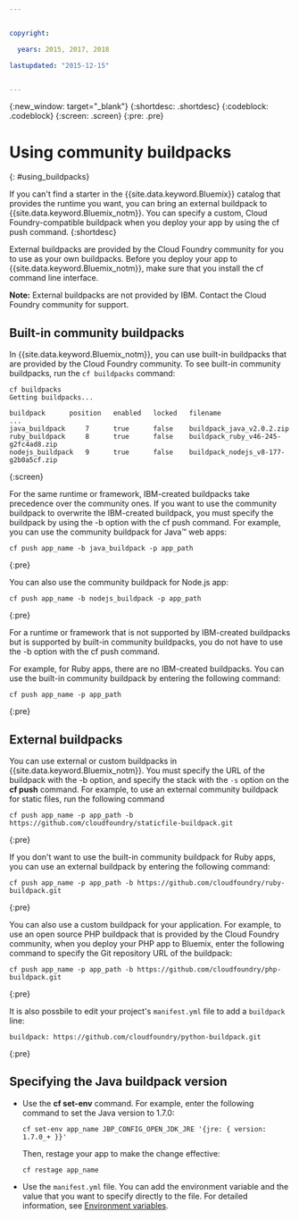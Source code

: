 ```yaml
---


copyright:

  years: 2015, 2017, 2018

lastupdated: "2015-12-15"


---
```


{:new_window: target="_blank"}
{:shortdesc: .shortdesc}
{:codeblock: .codeblock}
{:screen: .screen}
{:pre: .pre}

# Using community buildpacks
{: #using_buildpacks}

If you can't find a starter in the {{site.data.keyword.Bluemix}} catalog that provides the runtime you want, you can bring an external buildpack to {{site.data.keyword.Bluemix_notm}}. You can specify a custom, Cloud Foundry-compatible buildpack when you deploy your app by using the cf push command.
{:shortdesc}

External buildpacks are provided by the Cloud Foundry community for you to use as your own buildpacks. Before you deploy your app to {{site.data.keyword.Bluemix_notm}}, make sure that you install the cf command line interface.

**Note:** External buildpacks are not provided by IBM. Contact the Cloud Foundry community for support.

## Built-in community buildpacks

In {{site.data.keyword.Bluemix_notm}}, you can use built-in buildpacks that are provided by the Cloud Foundry community. To see built-in community buildpacks, run the `cf buildpacks` command:

```
cf buildpacks
Getting buildpacks...

buildpack      position   enabled   locked   filename
...
java_buildpack     7      true      false    buildpack_java_v2.0.2.zip
ruby_buildpack     8      true      false    buildpack_ruby_v46-245-g2fc4ad8.zip
nodejs_buildpack   9      true      false    buildpack_nodejs_v8-177-g2b0a5cf.zip
```
{:screen}


For the same runtime or framework, IBM-created buildpacks take precedence over the community ones. If you want to use the community buildpack to overwrite the IBM-created buildpack, you must specify the buildpack by using the -b option with the cf push command.
For example, you can use the community buildpack for Java™ web apps:

```
cf push app_name -b java_buildpack -p app_path
```
{:pre}

You can also use the community buildpack for Node.js app:

```
cf push app_name -b nodejs_buildpack -p app_path
```
{:pre}

For a runtime or framework that is not supported by IBM-created buildpacks but is supported by built-in community buildpacks, you do not have to use the -b option with the cf push command.</p><p>For example, for Ruby apps, there are no IBM-created buildpacks. You can use the built-in community buildpack by entering the following command:

```
cf push app_name -p app_path
```
{:pre}

## External buildpacks

You can use external or custom buildpacks in {{site.data.keyword.Bluemix_notm}}. You must specify the URL of the buildpack with the -b option, and specify the stack with the `-s` option on the **cf push** command. For example, to use an external community buildpack for static files, run the following command

```
cf push app_name -p app_path -b https://github.com/cloudfoundry/staticfile-buildpack.git
```
{:pre}

If you don't want to use the built-in community buildpack for Ruby apps, you can use an external buildpack by entering the following command:

```
cf push app_name -p app_path -b https://github.com/cloudfoundry/ruby-buildpack.git
```
{:pre}

You can also use a custom buildpack for your application. For example, to use an open source PHP buildpack that is provided by the Cloud Foundry community, when you deploy your PHP app to Bluemix, enter the following command to specify the Git repository URL of the buildpack:

```
cf push app_name -p app_path -b https://github.com/cloudfoundry/php-buildpack.git
```
{:pre}

It is also possbile to edit your project's `manifest.yml` file to add a `buildpack` line:

```
buildpack: https://github.com/cloudfoundry/python-buildpack.git
```
{:pre}


## Specifying the Java buildpack version

<ul>
<li>
Use the <strong>cf set-env</strong> command. For example, enter the following command to set the Java version to 1.7.0:
<pre class="pre"><code>cf set-env app_name JBP_CONFIG_OPEN_JDK_JRE &apos;{jre: { version: 1.7.0_+ }}&apos;</code></pre>
<p>Then, restage your app to make the change effective:</p>
<pre class="pre"><code>cf restage app_name</code></pre>
</li>
<li>
Use the <code>manifest.yml</code> file. You can add the environment variable and the value that you want to specify directly to the file. For detailed information, see <a href="https://docs.cloudfoundry.org/devguide/deploy-apps/manifest.html#env-block">Environment variables</a>.</li></ul>
